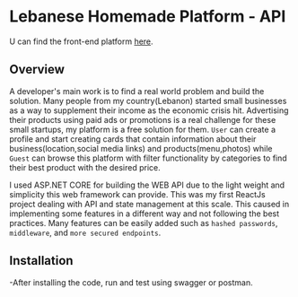 # Lebanese Homemade Platform - API

U can find the front-end platform [here](https://github.com/salimdawood/Lebanese-Homemade-Frontend).

## Overview

A developer's main work is to find a real world problem and build the solution. Many people from my country(Lebanon) started small businesses as a way to supplement their income as the economic crisis hit. Advertising their products using paid ads or promotions is a real challenge for these small startups, my platform is a free solution for them. `User` can create a profile and start creating cards that contain information about their business(location,social media links) and products(menu,photos) while `Guest` can browse this platform with filter functionality by categories to find their best product with the desired price.

I used ASP.NET CORE for building the WEB API due to the light weight and simplicity this web framework can provide. This was my first ReactJs project dealing with API and state management at this scale. This caused in implementing some features in a different way and not following the best practices. Many features can be easily added  such as `hashed passwords`, `middleware`, and `more secured endpoints`.


## Installation

-After installing the code, run and test using swagger or postman.
